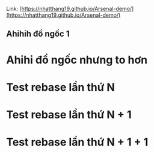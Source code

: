 Link: [https://nhatthang19.github.io/Arsenal-demo/](https://nhatthang19.github.io/Arsenal-demo/)

## Ahihih đồ ngốc 1

# Ahihi đồ ngốc nhưng to hơn

# Test rebase lần thứ N

# Test rebase lần thứ N + 1

# Test rebase lần thứ N + 1 + 1